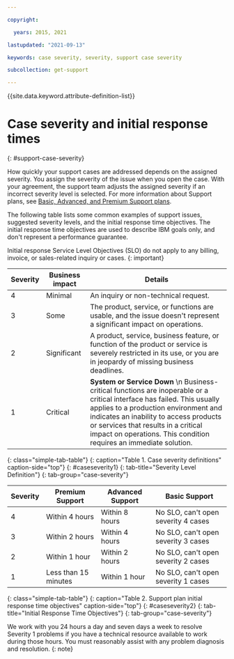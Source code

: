 ```yaml
---

copyright:

  years: 2015, 2021

lastupdated: "2021-09-13"

keywords: case severity, severity, support case severity

subcollection: get-support

---
```


{{site.data.keyword.attribute-definition-list}}

# Case severity and initial response times
{: #support-case-severity}

How quickly your support cases are addressed depends on the assigned severity. You assign the severity of the issue when you open the case. With your agreement, the support team adjusts the assigned severity if an incorrect severity level is selected. For more information about Support plans, see [Basic, Advanced, and Premium Support plans](/docs/get-support?topic=get-support-support-plans).

The following table lists some common examples of support issues, suggested severity levels, and the initial response time objectives. The initial response time objectives are used to describe IBM goals only, and don't represent a performance guarantee.

Initial response Service Level Objectives (SLO) do not apply to any billing, invoice, or sales-related inquiry or cases.
{: important}

| Severity | Business impact | Details |
|-----------------|-----------------|-----------------|
| 4 | Minimal | An inquiry or non-technical request. |
| 3 | Some | The product, service, or functions are usable, and the issue doesn't represent a significant impact on operations. |
| 2 | Significant | A product, service, business feature, or function of the product or service is severely restricted in its use, or you are in jeopardy of missing business deadlines. |
| 1 | Critical | **System or Service Down**  \n Business-critical functions are inoperable or a critical interface has failed. This usually applies to a production environment and indicates an inability to access products or services that results in a critical impact on operations. This condition requires an immediate solution. |
{: class="simple-tab-table"}
{: caption="Table 1. Case severity definitions" caption-side="top"}
{: #caseseverity1}
{: tab-title="Severity Level Definition"}
{: tab-group="case-severity"}

| Severity | Premium Support      | Advanced Support | Basic Support                       |
|----------------|----------------------|------------------|-------------------------------------|
| 4     | Within 4 hours       | Within 8 hours   | No SLO, can't open severity 4 cases |
| 3     | Within 2 hours       | Within 4 hours   | No SLO, can't open severity 3 cases |
| 2     | Within 1 hour        | Within 2 hours   | No SLO, can't open severity 2 cases |
| 1     | Less than 15 minutes | Within 1 hour    | No SLO, can't open severity 1 cases |
{: class="simple-tab-table"}
{: caption="Table 2. Support plan initial response time objectives" caption-side="top"}
{: #caseseverity2}
{: tab-title="Initial Response Time Objectives"}
{: tab-group="case-severity"}

We work with you 24 hours a day and seven days a week to resolve Severity 1 problems if you have a technical resource available to work during those hours. You must reasonably assist with any problem diagnosis and resolution. 
{: note}
